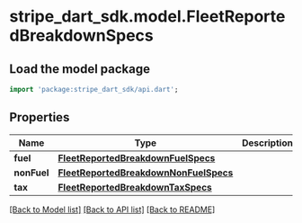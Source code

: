 # stripe_dart_sdk.model.FleetReportedBreakdownSpecs

## Load the model package
```dart
import 'package:stripe_dart_sdk/api.dart';
```

## Properties
Name | Type | Description | Notes
------------ | ------------- | ------------- | -------------
**fuel** | [**FleetReportedBreakdownFuelSpecs**](FleetReportedBreakdownFuelSpecs.md) |  | [optional] 
**nonFuel** | [**FleetReportedBreakdownNonFuelSpecs**](FleetReportedBreakdownNonFuelSpecs.md) |  | [optional] 
**tax** | [**FleetReportedBreakdownTaxSpecs**](FleetReportedBreakdownTaxSpecs.md) |  | [optional] 

[[Back to Model list]](../README.md#documentation-for-models) [[Back to API list]](../README.md#documentation-for-api-endpoints) [[Back to README]](../README.md)


